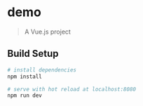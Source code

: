 # demo

> A Vue.js project

## Build Setup

``` bash
# install dependencies
npm install

# serve with hot reload at localhost:8080
npm run dev

